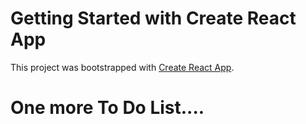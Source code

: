 # Getting Started with Create React App

This project was bootstrapped with [Create React App](https://github.com/facebook/create-react-app).

# One more To Do List....
